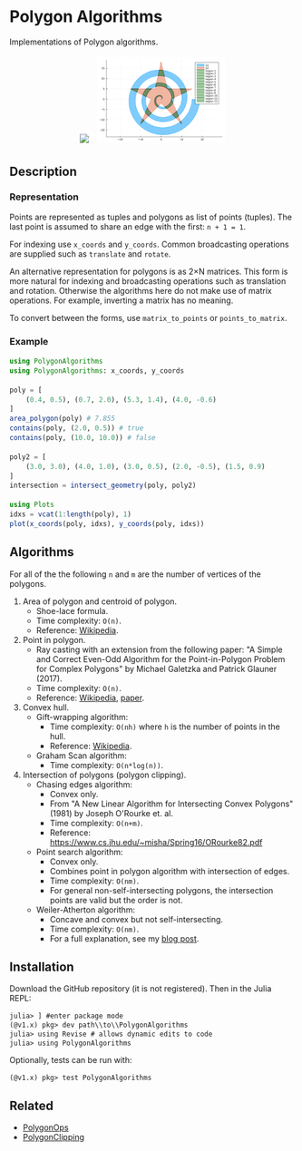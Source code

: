 # Polygon Algorithms

Implementations of Polygon algorithms.

<p align="center">
  <img src="images/convex_hull.png" width="45%" style="padding:5px"/>
  <img src="images/spiral_star.png" width="45%"  style="padding:5px"/> 
</p>

## Description
### Representation

Points are represented as tuples and polygons as list of points (tuples).
The last point is assumed to share an edge with the first: `n + 1 = 1`.

For indexing use `x_coords` and `y_coords`. 
Common broadcasting operations are supplied such as `translate` and `rotate`.

An alternative representation for polygons is as 2&times;N matrices. 
This form is more natural for indexing and broadcasting operations such as translation and rotation.
Otherwise the algorithms here do not make use of matrix operations. 
For example, inverting a matrix has no meaning.

To convert between the forms, use `matrix_to_points` or `points_to_matrix`.

### Example

```julia
using PolygonAlgorithms
using PolygonAlgorithms: x_coords, y_coords

poly = [
    (0.4, 0.5), (0.7, 2.0), (5.3, 1.4), (4.0, -0.6)
]
area_polygon(poly) # 7.855
contains(poly, (2.0, 0.5)) # true
contains(poly, (10.0, 10.0)) # false

poly2 = [
    (3.0, 3.0), (4.0, 1.0), (3.0, 0.5), (2.0, -0.5), (1.5, 0.9)
]
intersection = intersect_geometry(poly, poly2)

using Plots
idxs = vcat(1:length(poly), 1)
plot(x_coords(poly, idxs), y_coords(poly, idxs))
```

## Algorithms

For all of the the following `n` and `m` are the number of vertices of the polygons.

1. Area of polygon and centroid of polygon. 
    - Shoe-lace formula.
    - Time complexity: `O(n)`. 
    - Reference: [Wikipedia](https://en.wikipedia.org/wiki/Polygon#Area).
2. Point in polygon.
    - Ray casting with an extension from the following paper: "A Simple and Correct Even-Odd Algorithm for the Point-in-Polygon Problem for Complex Polygons" by Michael Galetzka and Patrick Glauner (2017).
    - Time complexity: `O(n)`. 
    - Reference: [Wikipedia](https://en.wikipedia.org/wiki/Point_in_polygon), [paper](https://arxiv.org/abs/1207.3502).
3. Convex hull.
    - Gift-wrapping algorithm:
        - Time complexity: `O(nh)` where `h` is the number of points in the hull.
        - Reference: [Wikipedia](https://en.wikipedia.org/wiki/Gift_wrapping_algorithm).
    - Graham Scan algorithm:
        - Time complexity: `O(n*log(n))`.
4. Intersection of polygons (polygon clipping). 
    - Chasing edges algorithm:
        - Convex only.
        - From "A New Linear Algorithm for Intersecting Convex Polygons" (1981) by Joseph O'Rourke et. al.
        - Time complexity: `O(n+m)`.
        - Reference: https://www.cs.jhu.edu/~misha/Spring16/ORourke82.pdf
    - Point search algorithm:
        - Convex only.
        - Combines point in polygon algorithm with intersection of edges.
        - Time complexity: `O(nm)`.
        - For general non-self-intersecting polygons, the intersection points are valid but the order is not.
    - Weiler-Atherton algorithm:
        - Concave and convex but not self-intersecting.
        - Time complexity: `O(nm)`. 
        - For a full explanation, see my [blog post](https://liorsinai.github.io/mathematics/2023/09/30/polygon-clipping.html).

## Installation

Download the GitHub repository (it is not registered). Then in the Julia REPL:
```
julia> ] #enter package mode
(@v1.x) pkg> dev path\\to\\PolygonAlgorithms
julia> using Revise # allows dynamic edits to code
julia> using PolygonAlgorithms
```

Optionally, tests can be run with:
```
(@v1.x) pkg> test PolygonAlgorithms
```

## Related

- [PolygonOps](https://github.com/JuliaGeometry/PolygonOps.jl)
- [PolygonClipping](https://github.com/JuliaGeometry/PolygonClipping.jl)